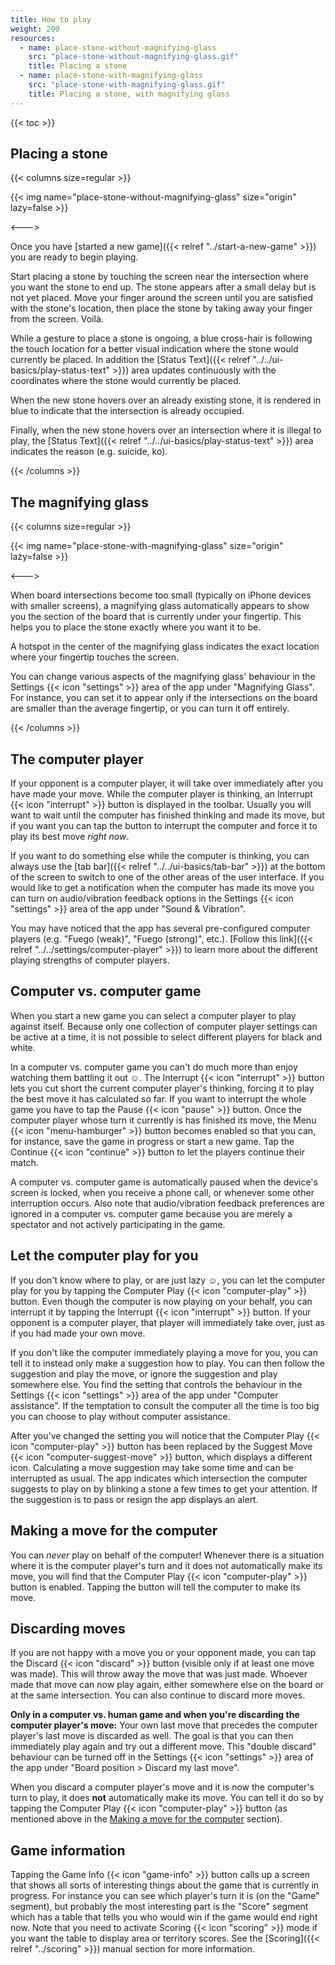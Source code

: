 ```yaml
---
title: How to play
weight: 200
resources:
  - name: place-stone-without-magnifying-glass
    src: "place-stone-without-magnifying-glass.gif"
    title: Placing a stone
  - name: place-stone-with-magnifying-glass
    src: "place-stone-with-magnifying-glass.gif"
    title: Placing a stone, with magnifying glass
---
```


{{< toc >}}

## Placing a stone

{{< columns size=regular >}}

{{< img name="place-stone-without-magnifying-glass" size="origin" lazy=false >}}

<--->

Once you have [started a new game]({{< relref "../start-a-new-game" >}}) you are ready to begin playing.

Start placing a stone by touching the screen near the intersection where you want the stone to end up. The stone appears after a small delay but is not yet placed. Move your finger around the screen until you are satisfied with the stone's location, then place the stone by taking away your finger from the screen. Voilà.

While a gesture to place a stone is ongoing, a blue cross-hair is following the touch location for a better visual indication where the stone would currently be placed. In addition the [Status Text]({{< relref "../../ui-basics/play-status-text" >}}) area updates continuously with the coordinates where the stone would currently be placed.

When the new stone hovers over an already existing stone, it is rendered in blue to indicate that the intersection is already occupied.

Finally, when the new stone hovers over an intersection where it is illegal to play, the [Status Text]({{< relref "../../ui-basics/play-status-text" >}}) area indicates the reason (e.g. suicide, ko).

{{< /columns >}}

## The magnifying glass

{{< columns size=regular >}}

{{< img name="place-stone-with-magnifying-glass" size="origin" lazy=false >}}

<--->

When board intersections become too small (typically on iPhone devices with smaller screens), a magnifying glass automatically appears to show you the section of the board that is currently under your fingertip. This helps you to place the stone exactly where you want it to be.

A hotspot in the center of the magnifying glass indicates the exact location where your fingertip touches the screen.

You can change various aspects of the magnifying glass' behaviour in the Settings {{< icon "settings" >}} area of the app under "Magnifying Glass". For instance, you can set it to appear only if the intersections on the board are smaller than the average fingertip, or you can turn it off entirely.

{{< /columns >}}

## The computer player

If your opponent is a computer player, it will take over immediately after you have made your move. While the computer player is thinking, an Interrupt {{< icon "interrupt" >}} button is displayed in the toolbar. Usually you will want to wait until the computer has finished thinking and made its move, but if you want you can tap the button to interrupt the computer and force it to play its best move *right now*.

If you want to do something else while the computer is thinking, you can always use the [tab bar]({{< relref "../../ui-basics/tab-bar" >}}) at the bottom of the screen to switch to one of the other areas of the user interface. If you would like to get a notification when the computer has made its move you can turn on audio/vibration feedback options in the Settings {{< icon "settings" >}} area of the app under "Sound & Vibration".

You may have noticed that the app has several pre-configured computer players (e.g. "Fuego (weak)", "Fuego (strong)", etc.). [Follow this link]({{< relref "../../settings/computer-player" >}}) to learn more about the different playing strengths of computer players.

## Computer vs. computer game

When you start a new game you can select a computer player to play against itself. Because only one collection of computer player settings can be active at a time, it is not possible to select different players for black and white.

In a computer vs. computer game you can't do much more than enjoy watching them battling it out ☺. The Interrupt {{< icon "interrupt" >}} button lets you cut short the current computer player's thinking, forcing it to play the best move it has calculated so far. If you want to interrupt the whole game you have to tap the Pause {{< icon "pause" >}} button. Once the computer player whose turn it currently is has finished its move, the Menu {{< icon "menu-hamburger" >}} button becomes enabled so that you can, for instance, save the game in progress or start a new game. Tap the Continue {{< icon "continue" >}} button to let the players continue their match.

A computer vs. computer game is automatically paused when the device's screen is locked, when you receive a phone call, or whenever some other interruption occurs. Also note that audio/vibration feedback preferences are ignored in a computer vs. computer game because you are merely a spectator and not actively participating in the game.

## Let the computer play for you

If you don't know where to play, or are just lazy ☺, you can let the computer play for you by tapping the Computer Play {{< icon "computer-play" >}} button. Even though the computer is now playing on your behalf, you can interrupt it by tapping the Interrupt {{< icon "interrupt" >}} button. If your opponent is a computer player, that player will immediately take over, just as if you had made your own move.

If you don't like the computer immediately playing a move for you, you can tell it to instead only make a suggestion how to play. You can then follow the suggestion and play the move, or ignore the suggestion and play somewhere else. You find the setting that controls the behaviour in the Settings {{< icon "settings" >}} area of the app under "Computer assistance". If the temptation to consult the computer all the time is too big you can choose to play without computer assistance.

After you've changed the setting you will notice that the Computer Play {{< icon "computer-play" >}} button has been replaced by the Suggest Move {{< icon "computer-suggest-move" >}} button, which displays a different icon. Calculating a move suggestion may take some time and can be interrupted as usual. The app indicates which intersection the computer suggests to play on by blinking a stone a few times to get your attention. If the suggestion is to pass or resign the app displays an alert.

## Making a move for the computer

You can *never* play on behalf of the computer! Whenever there is a situation where it is the computer player's turn and it does not automatically make its move, you will find that the Computer Play {{< icon "computer-play" >}} button is enabled. Tapping the button will tell the computer to make its move.

## Discarding moves

If you are not happy with a move you or your opponent made, you can tap the Discard {{< icon "discard" >}} button (visible only if at least one move was made). This will throw away the move that was just made. Whoever made that move can now play again, either somewhere else on the board or at the same intersection. You can also continue to discard more moves.

**Only in a computer vs. human game and when you're discarding the computer player's move:** Your own last move that precedes the computer player's last move is discarded as well. The goal is that you can then immediately play again and try out a different move. This "double discard" behaviour can be turned off in the Settings {{< icon "settings" >}} area of the app under "Board position > Discard my last move".

When you discard a computer player's move and it is now the computer's turn to play, it does **not** automatically make its move. You can tell it do so by tapping the Computer Play {{< icon "computer-play" >}} button (as mentioned above in the [Making a move for the computer](#making-a-move-for-the-computer) section).

## Game information

Tapping the Game Info {{< icon "game-info" >}} button calls up a screen that shows all sorts of interesting things about the game that is currently in progress. For instance you can see which player's turn it is (on the "Game" segment), but probably the most interesting part is the "Score" segment which has a table that tells you who would win if the game would end right now. Note that you need to activate Scoring {{< icon "scoring" >}} mode if you want the table to display area or territory scores. See the [Scoring]({{< relref "../scoring" >}}) manual section for more information.
